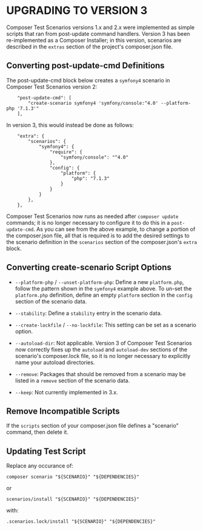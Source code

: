 # UPGRADING TO VERSION 3

Composer Test Scenarios versions 1.x and 2.x were implemented as simple scripts that ran from post-update command handlers. Version 3 has been re-implemented as a Composer Installer; in this version, scenarios are described in the `extras` section of the project's composer.json file.

## Converting post-update-cmd Definitions

The post-update-cmd block below creates a `symfony4` scenario in Composer Test Scenarios version 2:
```
    "post-update-cmd": [
        "create-scenario symfony4 'symfony/console:^4.0' --platform-php '7.1.3'"
    ],
```
In version 3, this would instead be done as follows:
```
    "extra": {
        "scenarios": {
            "symfony4": {
                "require": {
                    "symfony/console": "^4.0"
                },
                "config": {
                    "platform": {
                        "php": "7.1.3"
                    }
                }
            }
        },
    },

```
Composer Test Scenarios now runs as needed after `composer update` commands; it is no longer necessary to configure it to do this in a `post-update-cmd`. As you can see from the above example, to change a portion of the composer.json file, all that is required is to add the desired settings to the scenario definition in the `scenarios` section of the composer.json's `extra` block.

## Converting create-scenario Script Options

* `--platform-php` / `--unset-platform-php`: Define a new `platform.php`, follow the pattern shown in the `symfony4` example above. To un-set the `platform.php` definition, define an empty `platform` section in the `config` section of the scenario data.

* `--stability`: Define a `stability` entry in the scenario data.

* `--create-lockfile` / `--no-lockfile`: This setting can be set as a scenario option.

* `--autoload-dir`: Not applicable. Version 3 of Composer Test Scenarios now correctly fixes up the `autoload` and `autoload-dev` sections of the scenario's composer.lock file, so it is no longer necessary to explicitly name your autoload directories.

* `--remove`: Packages that should be removed from a scenario may be listed in a `remove` section of the scenario data.

* `--keep`: Not currently implemented in 3.x.

## Remove Incompatible Scripts

If the `scripts` section of your composer.json file defines a "scenario" command, then delete it.

## Updating Test Script

Replace any occurance of:
```
composer scenario "${SCENARIO}" "${DEPENDENCIES}"
```
or
```
scenarios/install "${SCENARIO}" "${DEPENDENCIES}"
```
with:
```
.scenarios.lock/install "${SCENARIO}" "${DEPENDENCIES}"
```
